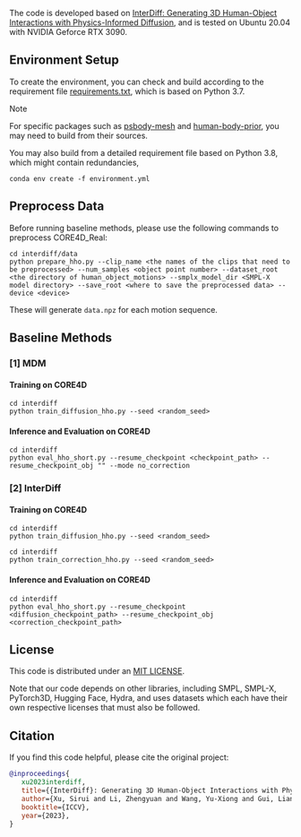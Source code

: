 The code is developed based on [InterDiff: Generating 3D Human-Object Interactions with Physics-Informed Diffusion](https://github.com/Sirui-Xu/InterDiff), and is tested on Ubuntu 20.04 with NVIDIA Geforce RTX 3090.

## Environment Setup

To create the environment, you can check and build according to the requirement file [requirements.txt](requirements.txt), which is based on Python 3.7. 

> [!NOTE]
> For specific packages such as [psbody-mesh](https://github.com/MPI-IS/mesh.git) and [human-body-prior](https://github.com/nghorbani/human_body_prior.git), you may need to build from their sources.

You may also build from a detailed requirement file based on Python 3.8, which might contain redundancies,
```
conda env create -f environment.yml
```

## Preprocess Data

Before running baseline methods, please use the following commands to preprocess CORE4D_Real:

```
cd interdiff/data
python prepare_hho.py --clip_name <the names of the clips that need to be preprocessed> --num_samples <object point number> --dataset_root <the directory of human_object_motions> --smplx_model_dir <SMPL-X model directory> --save_root <where to save the preprocessed data> --device <device>
```

These will generate ```data.npz``` for each motion sequence.

## Baseline Methods

### [1] MDM

#### Training on CORE4D

```x
cd interdiff
python train_diffusion_hho.py --seed <random_seed>
```

#### Inference and Evaluation on CORE4D

```x
cd interdiff
python eval_hho_short.py --resume_checkpoint <checkpoint_path> --resume_checkpoint_obj "" --mode no_correction
```

### [2] InterDiff

#### Training on CORE4D

```x
cd interdiff
python train_diffusion_hho.py --seed <random_seed>

cd interdiff
python train_correction_hho.py --seed <random_seed>
```

#### Inference and Evaluation on CORE4D

```x
cd interdiff
python eval_hho_short.py --resume_checkpoint <diffusion_checkpoint_path> --resume_checkpoint_obj <correction_checkpoint_path>
```

## License

This code is distributed under an [MIT LICENSE](LICENSE).

Note that our code depends on other libraries, including SMPL, SMPL-X, PyTorch3D, Hugging Face, Hydra, and uses datasets which each have their own respective licenses that must also be followed.

## Citation

If you find this code helpful, please cite the original project:

```bibtex
@inproceedings{
   xu2023interdiff,
   title={{InterDiff}: Generating 3D Human-Object Interactions with Physics-Informed Diffusion},
   author={Xu, Sirui and Li, Zhengyuan and Wang, Yu-Xiong and Gui, Liang-Yan},
   booktitle={ICCV},
   year={2023},
}
```
